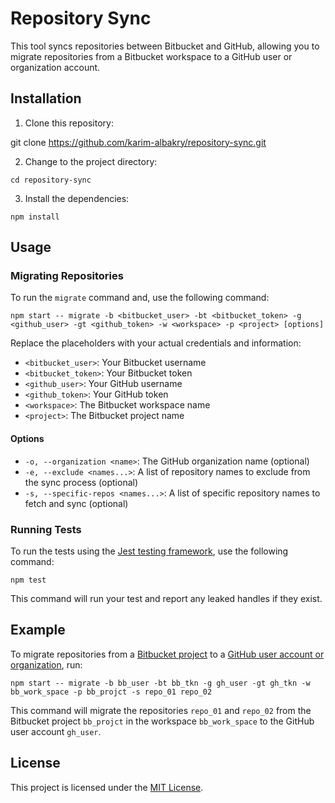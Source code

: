 # Repository Sync

This tool syncs repositories between Bitbucket and GitHub, allowing you to migrate repositories from a Bitbucket workspace to a GitHub user or organization account.

## Installation

1. Clone this repository:

git clone https://github.com/karim-albakry/repository-sync.git


2. Change to the project directory:

```
cd repository-sync
````

3. Install the dependencies:

````
npm install
````

## Usage

### Migrating Repositories

To run the `migrate` command and, use the following command:

```
npm start -- migrate -b <bitbucket_user> -bt <bitbucket_token> -g <github_user> -gt <github_token> -w <workspace> -p <project> [options]
```

Replace the placeholders with your actual credentials and information:

- `<bitbucket_user>`: Your Bitbucket username
- `<bitbucket_token>`: Your Bitbucket token
- `<github_user>`: Your GitHub username
- `<github_token>`: Your GitHub token
- `<workspace>`: The Bitbucket workspace name
- `<project>`: The Bitbucket project name

#### Options

- `-o, --organization <name>`: The GitHub organization name (optional)
- `-e, --exclude <names...>`: A list of repository names to exclude from the sync process (optional)
- `-s, --specific-repos <names...>`: A list of specific repository names to fetch and sync (optional)

### Running Tests

To run the tests using the [Jest testing framework](https://jestjs.io/), use the following command:

```
npm test
```

This command will run your test and report any leaked handles if they exist.

## Example

To migrate repositories from a [Bitbucket project](https://bitbucket.org/) to a [GitHub user account or organization](https://github.com/), run:

```
npm start -- migrate -b bb_user -bt bb_tkn -g gh_user -gt gh_tkn -w bb_work_space -p bb_projct -s repo_01 repo_02
```

This command will migrate the repositories `repo_01` and `repo_02` from the Bitbucket project `bb_projct` in the workspace `bb_work_space` to the GitHub user account `gh_user`.

## License

This project is licensed under the [MIT License](LICENSE).
```
